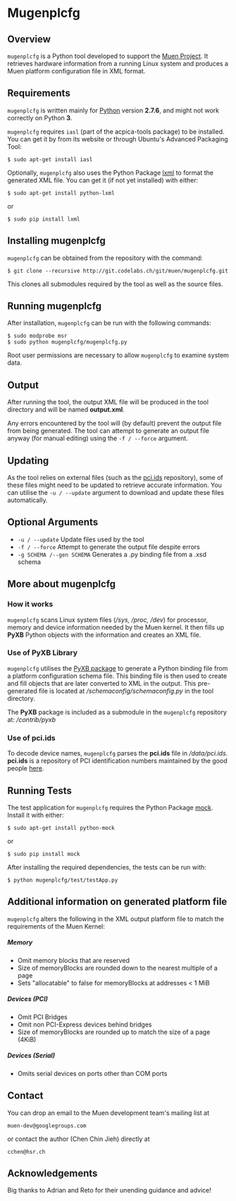 Mugenplcfg
==========


Overview
--------

`mugenplcfg` is a Python tool developed to support the [Muen Project][1].
It retrieves hardware information from a running Linux system and produces a
Muen platform configuration file in XML format.


Requirements
------------

`mugenplcfg` is written mainly for [Python][2] version **2.7.6**, and might not
work correctly on Python **3**.

`mugenplcfg` requires `iasl` (part of the acpica-tools package) to be installed.
You can get it by from its website or through Ubuntu's Advanced Packaging Tool:

    $ sudo apt-get install iasl

Optionally, `mugenplcfg` also uses the Python Package [lxml][3] to format the
generated XML file. You can get it (if not yet installed) with either:

    $ sudo apt-get install python-lxml

or

    $ sudo pip install lxml

Installing mugenplcfg
---------------------

`mugenplcfg` can be obtained from the repository with the command:

    $ git clone --recursive http://git.codelabs.ch/git/muen/mugenplcfg.git

This clones all submodules required by the tool as well as the source files.


Running mugenplcfg
------------------

After installation, `mugenplcfg` can be run with the following commands:

    $ sudo modprobe msr
    $ sudo python mugenplcfg/mugenplcfg.py

Root user permissions are necessary to allow `mugenplcfg` to examine system
data.


Output
------

After running the tool, the output XML file will be produced in the tool
directory and will be named **output.xml**.

Any errors encountered by the tool will (by default) prevent the output file
from being generated. The tool can attempt to generate an output file anyway
(for manual editing) using the `-f / --force` argument.


Updating
--------

As the tool relies on external files (such as the [pci.ids][4] repository), some
of these files might need to be updated to retrieve accurate information.
You can utilise the `-u / --update` argument to download and update these files
automatically. 


Optional Arguments
------------------

- `-u / --update`             Update files used by the tool
- `-f / --force`              Attempt to generate the output file despite errors
- `-g SCHEMA /--gen SCHEMA`   Generates a .py binding file from a .xsd schema


More about mugenplcfg
---------------------

### How it works

`mugenplcfg` scans Linux system files (*/sys, /proc, /dev*) for processor,
memory and device information needed by the Muen kernel. It then fills up
**PyXB** Python objects with the information and creates an XML file.


### Use of PyXB Library

`mugenplcfg` utilises the [PyXB package][5] to generate
a Python binding file from a platform configuration schema file. This binding
file is then used to create and fill objects that are later converted to XML in
the output. This pre-generated file is located at 
*/schemaconfig/schemaconfig.py* in the tool directory.

The **PyXB** package is included as a submodule in the `mugenplcfg` repository
at: */contrib/pyxb*


### Use of pci.ids

To decode device names, `mugenplcfg` parses the **pci.ids** file in
*/data/pci.ids*. **pci.ids** is a repository of PCI identification numbers 
maintained by the good people [here][4].


Running Tests
-------------

The test application for `mugenplcfg` requires the Python Package
[mock][6]. Install it with either:

    $ sudo apt-get install python-mock

or

    $ sudo pip install mock

After installing the required dependencies, the tests can be run with:

    $ python mugenplcfg/test/testApp.py


Additional information on generated platform file
-------------------------------------------------

`mugenplcfg` alters the following in the XML output platform file to match the 
requirements of the Muen Kernel:

##### Memory
  - Omit memory blocks that are reserved
  - Size of memoryBlocks are rounded down to the nearest multiple of a page
  - Sets "allocatable" to false for memoryBlocks at addresses < 1 MiB

##### Devices (PCI)
  - Omit PCI Bridges
  - Omit non PCI-Express devices behind bridges
  - Size of memoryBlocks are rounded up to match the size of a page (4KiB)

##### Devices (Serial)
  - Omits serial devices on ports other than COM ports


Contact
-------

You can drop an email to the Muen development team's mailing list at

	muen-dev@googlegroups.com

or contact the author (Chen Chin Jieh) directly at

	cchen@hsr.ch


Acknowledgements
----------------

Big thanks to Adrian and Reto for their unending guidance and advice!


[1]: http://muen.sk/ "Muen website"
[2]: https://www.python.org/ "Python"
[3]: http://lxml.de/ "LXML"
[4]: https://pci-ids.ucw.cz/ "The pci.ids repository"
[5]: http://pyxb.sourceforge.net/ "PyXB"
[6]: https://mock.readthedocs.org/en/latest/ "Mock"
